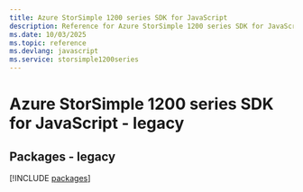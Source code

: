 ```yaml
---
title: Azure StorSimple 1200 series SDK for JavaScript
description: Reference for Azure StorSimple 1200 series SDK for JavaScript
ms.date: 10/03/2025
ms.topic: reference
ms.devlang: javascript
ms.service: storsimple1200series
---
```

# Azure StorSimple 1200 series SDK for JavaScript - legacy
## Packages - legacy
[!INCLUDE [packages](storsimple-1200-series-index.md)]